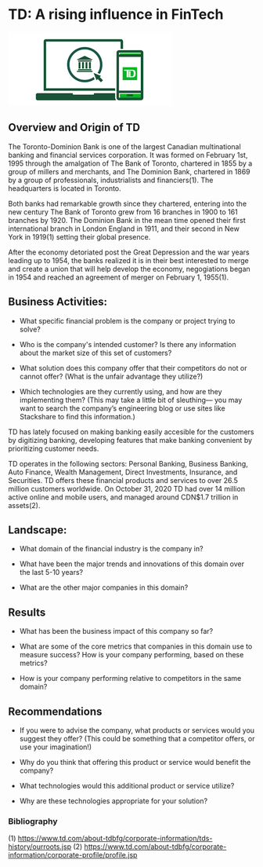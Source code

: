 # TD: A rising influence in FinTech
![image](TDpic.png)

## Overview and Origin of TD


The Toronto-Dominion Bank is one of the largest Canadian multinational banking and financial services corporation. It was formed on February 1st, 1995 through the amalgation of The Bank of Toronto, chartered in 1855 by a group of millers and merchants, and The Dominion Bank, chartered in 1869 by a group of professionals, industrialists and financiers(1). The headquarters is located in Toronto.

Both banks had remarkable growth since they chartered, entering into the new century The Bank of Toronto grew from 16 branches in 1900 to 161 branches by 1920. The Dominion Bank in the mean time opened their first international branch in London England in 1911, and their second in New York in 1919(1) setting their global presence.

After the economy detoriated post the Great Depression and the war years leading up to 1954, the banks realized it is in their best interested to merge and create a union that will help develop the economy, negogiations began in 1954 and reached an agreement of merger on February 1, 1955(1).


## Business Activities:

* What specific financial problem is the company or project trying to solve?

* Who is the company's intended customer?  Is there any information about the market size of this set of customers?

* What solution does this company offer that their competitors do not or cannot offer? (What is the unfair advantage they utilize?)

* Which technologies are they currently using, and how are they implementing them? (This may take a little bit of sleuthing–– you may want to search the company’s engineering blog or use sites like Stackshare to find this information.)

TD has lately focused on making banking easily accesible for the customers by digitizing banking, developing features that make banking convenient by prioritizing customer needs. 

TD operates in the following sectors: Personal Banking, Business Banking, Auto Finance, Wealth Management, Direct Investments, Insurance, and Securities. TD offers these financial products and services to over 26.5 million customers worldwide. On October 31, 2020 TD had over 14 million active online and mobile users, and managed around CDN$1.7 trillion in assets(2).



## Landscape:

* What domain of the financial industry is the company in?

* What have been the major trends and innovations of this domain over the last 5-10 years?

* What are the other major companies in this domain?

## Results

* What has been the business impact of this company so far?

* What are some of the core metrics that companies in this domain use to measure success? How is your company performing, based on these metrics?

* How is your company performing relative to competitors in the same domain?

## Recommendations

* If you were to advise the company, what products or services would you suggest they offer? (This could be something that a competitor offers, or use your imagination!)

* Why do you think that offering this product or service would benefit the company?

* What technologies would this additional product or service utilize?

* Why are these technologies appropriate for your solution?





### Bibliography
(1) https://www.td.com/about-tdbfg/corporate-information/tds-history/ourroots.jsp
(2) https://www.td.com/about-tdbfg/corporate-information/corporate-profile/profile.jsp
